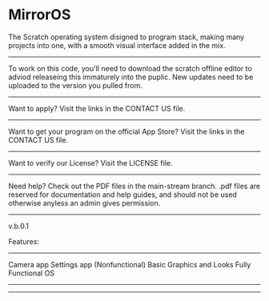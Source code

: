 # MirrorOS

The Scratch operating system disigned to program stack, making many projects into one, with a smooth visual interface added in the mix.
____________________________________________________
To work on this code, you'll need to download the scratch offline editor to adviod releaseing this immaturely into the puplic. New updates need 
to be uploaded to the version you pulled from.
____________________________________________________
Want to apply? Visit the links in the CONTACT US file.
____________________________________________________
Want to get your program on the official App Store? Visit the links in the CONTACT US file.
____________________________________________________
Want to verify our License? Visit the LICENSE file.
____________________________________________________
Need help? Check out the PDF files in the main-stream branch. .pdf files are reserved for documentation and help guides, and should not be used otherwise anyless an admin gives permission.
***************************************************

v.b.0.1

Features:
_________________
Camera app
Settings app (Nonfunctional)
Basic Graphics and Looks
Fully Functional OS
_________________

***************************************************
